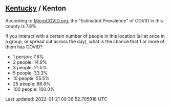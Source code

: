 
## [Kentucky](/united-states/kentucky) / Kenton

According to [MicroCOVID.org](http://microcovid.org),
the "Estimated Prevalence" of COVID in this county is 7.8%

If you interact with a certain number of people in this location
(all at once in a group, or spread out across the day), what is the chance that
1 or more of them has COVID?

- 1 person: 7.8%
- 2 people: 14.9%
- 3 people: 21.5%
- 5 people: 33.3%
- 10 people: 55.5%
- 25 people: 86.8%
- 100 people: 100.0%

Last updated: 2022-01-21 00:36:52.705918 UTC
